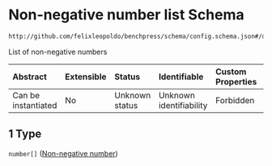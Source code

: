 # Non-negative number list Schema

```txt
http://github.com/felixleopoldo/benchpress/schema/config.schema.json#/definitions/flexnonnegnum/anyOf/1
```

List of non-negative numbers

| Abstract            | Extensible | Status         | Identifiable            | Custom Properties | Additional Properties | Access Restrictions | Defined In                                                       |
| :------------------ | :--------- | :------------- | :---------------------- | :---------------- | :-------------------- | :------------------ | :--------------------------------------------------------------- |
| Can be instantiated | No         | Unknown status | Unknown identifiability | Forbidden         | Allowed               | none                | [config.schema.json*](config.schema.json "open original schema") |

## 1 Type

`number[]` ([Non-negative number](config-definitions-non-negative-number.md))
